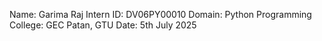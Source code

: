 Name: Garima Raj Intern ID: DV06PY00010 Domain: Python Programming College: GEC Patan, GTU Date: 5th July 2025
